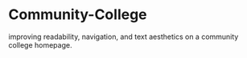# Community-College
 improving readability, navigation, and text aesthetics on a community college homepage.
